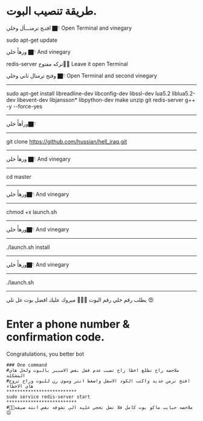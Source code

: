 
# طريقة تنصيب البوت.
افتـح ترمنـــأل وخلي 👇🏿 Open Terminal and vinegary

sudo apt-get update 

ورهأَ خلي 👇🏿 And vinegary

redis-server
تركه مفتوح✋🏿  Leave it open Terminal

وفتح ترمنال ثاني وخلي 👇🏿 Open Terminal and second vinegary
************************************************************
sudo apt-get install libreadline-dev libconfig-dev libssl-dev lua5.2 liblua5.2-dev libevent-dev libjansson* libpython-dev make unzip git redis-server g++ -y --force-yes
************************************************************
ورأهأَ خلي👇🏿
**************
git clone https://github.com/hussian/hell_iraq.git
*****************************************************
ورهأ خلي 👇🏿 And vinegary
**************************
cd master
**************************
ورهأَ خلي👇🏿 And vinegary
**************************
chmod +x launch.sh
**************************
ورهأَ خلي👇🏿 And vinegary
**************************
./launch.sh install
**************************
ورهأَ خلي👇🏿 And vinegary
**************************
./launch.sh 
**************************
يطلب رقم خلي رقم البوت ✋🏿😘
مبروك عليك افضل بوت عل تلي 😍

# Enter a phone number & confirmation code.
Congratulations, you better bot
```
### One command
#ملاحضه راح تطلع اخطا راح تصبب عدم قفل بعض الاسببر بالبوت ولحل هاي المشكله
#افتح ترمن جديد واكتب الكود الاسفل واضغط انتر وسوي رن للبوت وراح تروح هاي الاخطاء
**************************
sudo service redis-server start
**************************
#🌚💔ملاحضه حبايب ماكو بوت كامل فلا تضل تحجي عليه الي تشوفه نقص انته ضيفه😌
